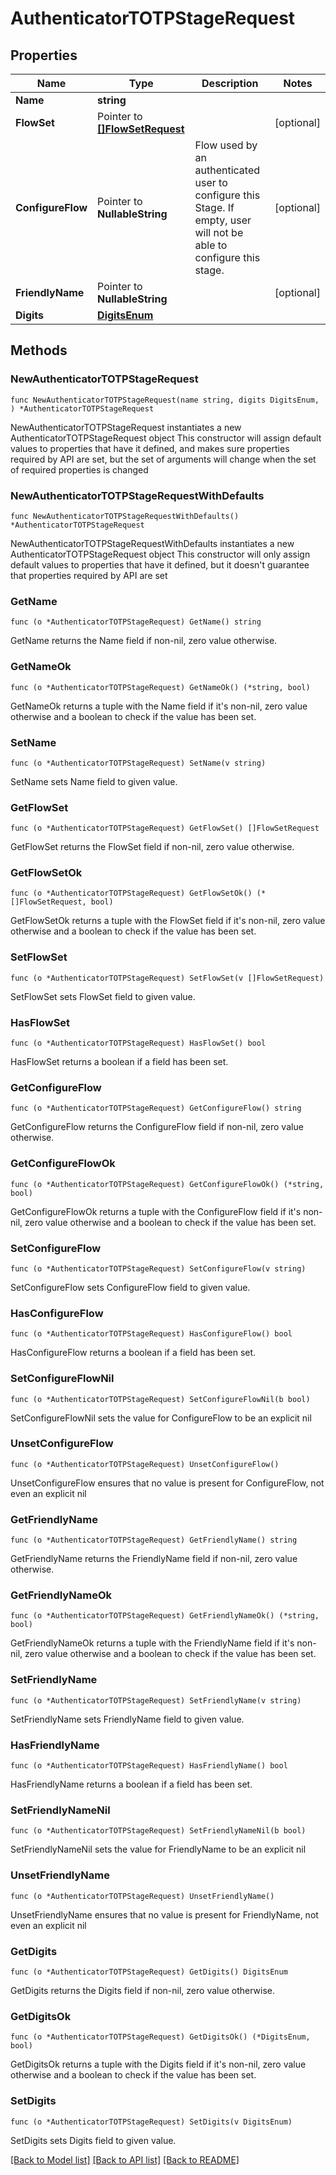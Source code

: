 # AuthenticatorTOTPStageRequest

## Properties

Name | Type | Description | Notes
------------ | ------------- | ------------- | -------------
**Name** | **string** |  | 
**FlowSet** | Pointer to [**[]FlowSetRequest**](FlowSetRequest.md) |  | [optional] 
**ConfigureFlow** | Pointer to **NullableString** | Flow used by an authenticated user to configure this Stage. If empty, user will not be able to configure this stage. | [optional] 
**FriendlyName** | Pointer to **NullableString** |  | [optional] 
**Digits** | [**DigitsEnum**](DigitsEnum.md) |  | 

## Methods

### NewAuthenticatorTOTPStageRequest

`func NewAuthenticatorTOTPStageRequest(name string, digits DigitsEnum, ) *AuthenticatorTOTPStageRequest`

NewAuthenticatorTOTPStageRequest instantiates a new AuthenticatorTOTPStageRequest object
This constructor will assign default values to properties that have it defined,
and makes sure properties required by API are set, but the set of arguments
will change when the set of required properties is changed

### NewAuthenticatorTOTPStageRequestWithDefaults

`func NewAuthenticatorTOTPStageRequestWithDefaults() *AuthenticatorTOTPStageRequest`

NewAuthenticatorTOTPStageRequestWithDefaults instantiates a new AuthenticatorTOTPStageRequest object
This constructor will only assign default values to properties that have it defined,
but it doesn't guarantee that properties required by API are set

### GetName

`func (o *AuthenticatorTOTPStageRequest) GetName() string`

GetName returns the Name field if non-nil, zero value otherwise.

### GetNameOk

`func (o *AuthenticatorTOTPStageRequest) GetNameOk() (*string, bool)`

GetNameOk returns a tuple with the Name field if it's non-nil, zero value otherwise
and a boolean to check if the value has been set.

### SetName

`func (o *AuthenticatorTOTPStageRequest) SetName(v string)`

SetName sets Name field to given value.


### GetFlowSet

`func (o *AuthenticatorTOTPStageRequest) GetFlowSet() []FlowSetRequest`

GetFlowSet returns the FlowSet field if non-nil, zero value otherwise.

### GetFlowSetOk

`func (o *AuthenticatorTOTPStageRequest) GetFlowSetOk() (*[]FlowSetRequest, bool)`

GetFlowSetOk returns a tuple with the FlowSet field if it's non-nil, zero value otherwise
and a boolean to check if the value has been set.

### SetFlowSet

`func (o *AuthenticatorTOTPStageRequest) SetFlowSet(v []FlowSetRequest)`

SetFlowSet sets FlowSet field to given value.

### HasFlowSet

`func (o *AuthenticatorTOTPStageRequest) HasFlowSet() bool`

HasFlowSet returns a boolean if a field has been set.

### GetConfigureFlow

`func (o *AuthenticatorTOTPStageRequest) GetConfigureFlow() string`

GetConfigureFlow returns the ConfigureFlow field if non-nil, zero value otherwise.

### GetConfigureFlowOk

`func (o *AuthenticatorTOTPStageRequest) GetConfigureFlowOk() (*string, bool)`

GetConfigureFlowOk returns a tuple with the ConfigureFlow field if it's non-nil, zero value otherwise
and a boolean to check if the value has been set.

### SetConfigureFlow

`func (o *AuthenticatorTOTPStageRequest) SetConfigureFlow(v string)`

SetConfigureFlow sets ConfigureFlow field to given value.

### HasConfigureFlow

`func (o *AuthenticatorTOTPStageRequest) HasConfigureFlow() bool`

HasConfigureFlow returns a boolean if a field has been set.

### SetConfigureFlowNil

`func (o *AuthenticatorTOTPStageRequest) SetConfigureFlowNil(b bool)`

 SetConfigureFlowNil sets the value for ConfigureFlow to be an explicit nil

### UnsetConfigureFlow
`func (o *AuthenticatorTOTPStageRequest) UnsetConfigureFlow()`

UnsetConfigureFlow ensures that no value is present for ConfigureFlow, not even an explicit nil
### GetFriendlyName

`func (o *AuthenticatorTOTPStageRequest) GetFriendlyName() string`

GetFriendlyName returns the FriendlyName field if non-nil, zero value otherwise.

### GetFriendlyNameOk

`func (o *AuthenticatorTOTPStageRequest) GetFriendlyNameOk() (*string, bool)`

GetFriendlyNameOk returns a tuple with the FriendlyName field if it's non-nil, zero value otherwise
and a boolean to check if the value has been set.

### SetFriendlyName

`func (o *AuthenticatorTOTPStageRequest) SetFriendlyName(v string)`

SetFriendlyName sets FriendlyName field to given value.

### HasFriendlyName

`func (o *AuthenticatorTOTPStageRequest) HasFriendlyName() bool`

HasFriendlyName returns a boolean if a field has been set.

### SetFriendlyNameNil

`func (o *AuthenticatorTOTPStageRequest) SetFriendlyNameNil(b bool)`

 SetFriendlyNameNil sets the value for FriendlyName to be an explicit nil

### UnsetFriendlyName
`func (o *AuthenticatorTOTPStageRequest) UnsetFriendlyName()`

UnsetFriendlyName ensures that no value is present for FriendlyName, not even an explicit nil
### GetDigits

`func (o *AuthenticatorTOTPStageRequest) GetDigits() DigitsEnum`

GetDigits returns the Digits field if non-nil, zero value otherwise.

### GetDigitsOk

`func (o *AuthenticatorTOTPStageRequest) GetDigitsOk() (*DigitsEnum, bool)`

GetDigitsOk returns a tuple with the Digits field if it's non-nil, zero value otherwise
and a boolean to check if the value has been set.

### SetDigits

`func (o *AuthenticatorTOTPStageRequest) SetDigits(v DigitsEnum)`

SetDigits sets Digits field to given value.



[[Back to Model list]](../README.md#documentation-for-models) [[Back to API list]](../README.md#documentation-for-api-endpoints) [[Back to README]](../README.md)


